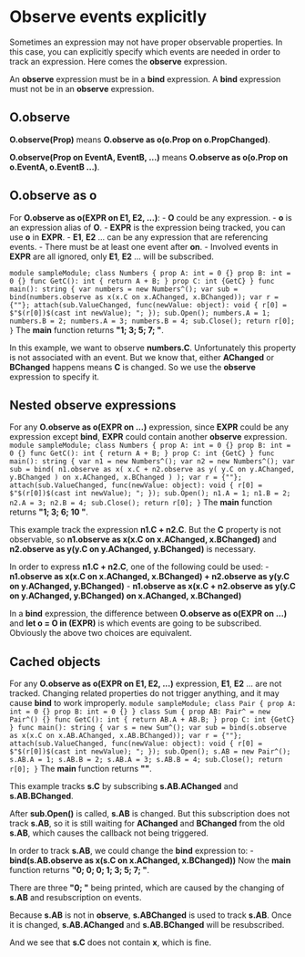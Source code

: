 # Observe events explicitly

Sometimes an expression may not have proper observable properties. In this case, you can explicitly specify which events are needed in order to track an expression. Here comes the **observe** expression.

An **observe** expression must be in a **bind** expression. A **bind** expression must not be in an **observe** expression.

## O.observe

**O.observe(Prop)** means **O.observe as o(o.Prop on o.PropChanged)**.

**O.observe(Prop on EventA, EventB, ...)** means **O.observe as o(o.Prop on o.EventA, o.EventB ...)**.

## O.observe as o

For **O.observe as o(EXPR on E1, E2, ...)**: - **O** could be any expression. - **o** is an expression alias of **O**. - **EXPR** is the expression being tracked, you can use **o** in **EXPR**. - **E1**, **E2** ... can be any expression that are referencing events. - There must be at least one event after **on**. - Involved events in **EXPR** are all ignored, only **E1**, **E2** ... will be subscribed.

``` module sampleModule; class Numbers { prop A: int = 0 {} prop B: int = 0 {} func GetC(): int { return A + B; } prop C: int {GetC} } func main(): string { var numbers = new Numbers^(); var sub = bind(numbers.observe as x(x.C on x.AChanged, x.BChanged)); var r = {""}; attach(sub.ValueChanged, func(newValue: object): void { r[0] = $"$(r[0])$(cast int newValue); "; }); sub.Open(); numbers.A = 1; numbers.B = 2; numbers.A = 3; numbers.B = 4; sub.Close(); return r[0]; } ``` The **main** function returns **"1; 3; 5; 7; "**.

In this example, we want to observe **numbers.C**. Unfortunately this property is not associated with an event. But we know that, either **AChanged** or **BChanged** happens means **C** is changed. So we use the **observe** expression to specify it.

## Nested observe expressions

For any **O.observe as o(EXPR on ...)** expression, since **EXPR** could be any expression except **bind**, **EXPR** could contain another **observe** expression. ``` module sampleModule; class Numbers { prop A: int = 0 {} prop B: int = 0 {} func GetC(): int { return A + B; } prop C: int {GetC} } func main(): string { var n1 = new Numbers^(); var n2 = new Numbers^(); var sub = bind( n1.observe as x( x.C + n2.observe as y( y.C on y.AChanged, y.BChanged ) on x.AChanged, x.BChanged ) ); var r = {""}; attach(sub.ValueChanged, func(newValue: object): void { r[0] = $"$(r[0])$(cast int newValue); "; }); sub.Open(); n1.A = 1; n1.B = 2; n2.A = 3; n2.B = 4; sub.Close(); return r[0]; } ``` The **main** function returns **"1; 3; 6; 10 "**.

This example track the expression **n1.C + n2.C**. But the **C** property is not observable, so **n1.observe as x(x.C on x.AChanged, x.BChanged)** and **n2.observe as y(y.C on y.AChanged, y.BChanged)** is necessary.

In order to express **n1.C + n2.C**, one of the following could be used: - **n1.observe as x(x.C on x.AChanged, x.BChanged) + n2.observe as y(y.C on y.AChanged, y.BChanged)** - **n1.observe as x(x.C + n2.observe as y(y.C on y.AChanged, y.BChanged) on x.AChanged, x.BChanged)**

In a **bind** expression, the difference between **O.observe as o(EXPR on ...)** and **let o = O in (EXPR)** is which events are going to be subscribed. Obviously the above two choices are equivalent.

## Cached objects

For any **O.observe as o(EXPR on E1, E2, ...)** expression, **E1**, **E2** ... are not tracked. Changing related properties do not trigger anything, and it may cause **bind** to work improperly. ``` module sampleModule; class Pair { prop A: int = 0 {} prop B: int = 0 {} } class Sum { prop AB: Pair^ = new Pair^() {} func GetC(): int { return AB.A + AB.B; } prop C: int {GetC} } func main(): string { var s = new Sum^(); var sub = bind(s.observe as x(x.C on x.AB.AChanged, x.AB.BChanged)); var r = {""}; attach(sub.ValueChanged, func(newValue: object): void { r[0] = $"$(r[0])$(cast int newValue); "; }); sub.Open(); s.AB = new Pair^(); s.AB.A = 1; s.AB.B = 2; s.AB.A = 3; s.AB.B = 4; sub.Close(); return r[0]; } ``` The **main** function returns **""**.

This example tracks **s.C** by subscribing **s.AB.AChanged** and **s.AB.BChanged**.

After **sub.Open()** is called, **s.AB** is changed. But this subscription does not track **s.AB**, so it is still waiting for **AChanged** and **BChanged** from the old **s.AB**, which causes the callback not being triggered.

In order to track **s.AB**, we could change the **bind** expression to: - **bind(s.AB.observe as x(s.C on x.AChanged, x.BChanged))** Now the **main** function returns **"0; 0; 0; 1; 3; 5; 7; "**.

There are three **"0; "** being printed, which are caused by the changing of **s.AB** and resubscription on events.

Because **s.AB** is not in **observe**, **s.ABChanged** is used to track **s.AB**. Once it is changed, **s.AB.AChanged** and **s.AB.BChanged** will be resubscribed.

And we see that **s.C** does not contain **x**, which is fine.

